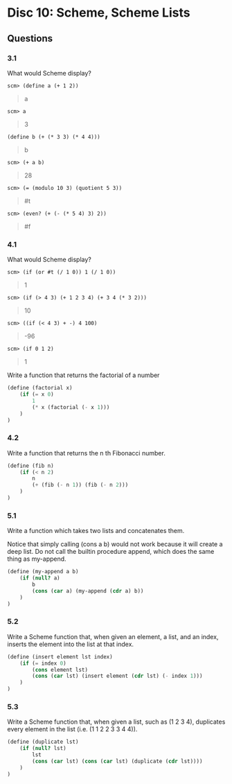 # Disc 10: Scheme, Scheme Lists

## Questions

### 3.1

What would Scheme display?

`scm> (define a (+ 1 2))`

> a

`scm> a`

> 3

`(define b (+ (* 3 3) (* 4 4)))`

> b

`scm> (+ a b)`

> 28

`scm> (= (modulo 10 3) (quotient 5 3))`

> #t

`scm> (even? (+ (- (* 5 4) 3) 2))`

> #f

### 4.1

What would Scheme display?

`scm> (if (or #t (/ 1 0)) 1 (/ 1 0))`

> 1

`scm> (if (> 4 3) (+ 1 2 3 4) (+ 3 4 (* 3 2)))`

> 10

`scm> ((if (< 4 3) + -) 4 100)`

> -96

`scm> (if 0 1 2)`

> 1

Write a function that returns the factorial of a number

```scm
(define (factorial x)
    (if (= x 0) 
        1
        (* x (factorial (- x 1)))
    )
)
```

### 4.2

Write a function that returns the n th Fibonacci number.

```scm
(define (fib n)
    (if (< n 2)
        n
        (+ (fib (- n 1)) (fib (- n 2)))
    )
)
```

### 5.1

Write a function which takes two lists and concatenates them.

Notice that simply calling (cons a b) would not work because it will create a deep list. Do not call the builtin procedure append, which does the same thing as my-append.

```scheme
(define (my-append a b)
    (if (null? a)
        b
        (cons (car a) (my-append (cdr a) b))
    )
)
```

### 5.2

Write a Scheme function that, when given an element, a list, and an index, inserts the element into the list at that index.

```scm
(define (insert element lst index)
    (if (= index 0)
        (cons element lst)
        (cons (car lst) (insert element (cdr lst) (- index 1)))
    )
)
```

### 5.3

Write a Scheme function that, when given a list, such as (1 2 3 4), duplicates every element in the list (i.e. (1 1 2 2 3 3 4 4)).

```scm
(define (duplicate lst)
    (if (null? lst) 
        lst
        (cons (car lst) (cons (car lst) (duplicate (cdr lst))))
    )
)
```
